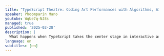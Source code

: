 ```yaml
---
title: "TypeScript Theatre: Coding Art Performances with Algorithms, AI and Assembly"
speaker: Phoomparin Mano
youtube: WqUe7q-NJ8s
managed: true
published: '2025-02-28'
description: |
  What happens when TypeScript takes the center stage in interactive art performances? This talk explores three of my art collaboration projects that pushes the boundaries of creative coding: an algorithmic Thai Khon dance performance, an AI-powered performance lecture on intelligences in Singapore, and audio-visual live-coding with assembly language. We'll uncover how TypeScript, Three.js, React, and WebAssembly can enrich stage performances. From generating dance moves in real-time to creating AI images on the fly, and even turning assembly code into a visual spectacle, you'll discover the exciting possibilities that emerge when we bring the power of TypeScript into the art theatre.
language: en
subtitles: [en]
---
```

